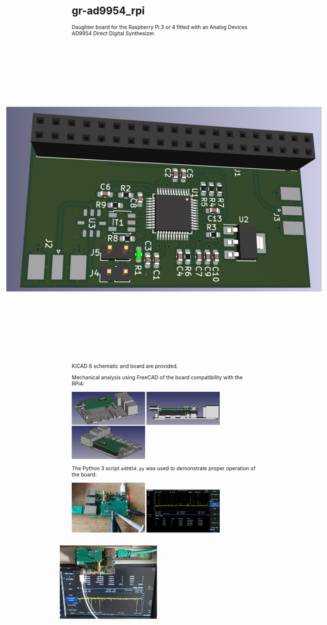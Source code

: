 # gr-ad9954_rpi

Daughter board for the Raspberry Pi 3 or 4 fitted with an Analog Devices AD9954 Direct 
Digital Synthesizer.

<img src="DDS_RPi4/DDS_RPi4.png" style="transform:rotate(90deg);">

KiCAD 6 schematic and board are provided.

Mechanical analysis using FreeCAD of the board compatibility with the RPi4:

<img src="DDS_RPi4/screenshot_combination1.png" width=200>
<img src="DDS_RPi4/screenshot_combination2.png" width=200>
<img src="DDS_RPi4/screenshot_combination3.png" width=200>

The Python 3 script ``ad9954.py`` was used to demonstrate proper operation of the board:

<img src="pictures/DSC_0739.JPG" width=200> 
<img src="pictures/PNG4.png" width=200> 
<img src="pictures/DSC_0741.JPG" style="transform:rotate(90deg);" width=200> 
